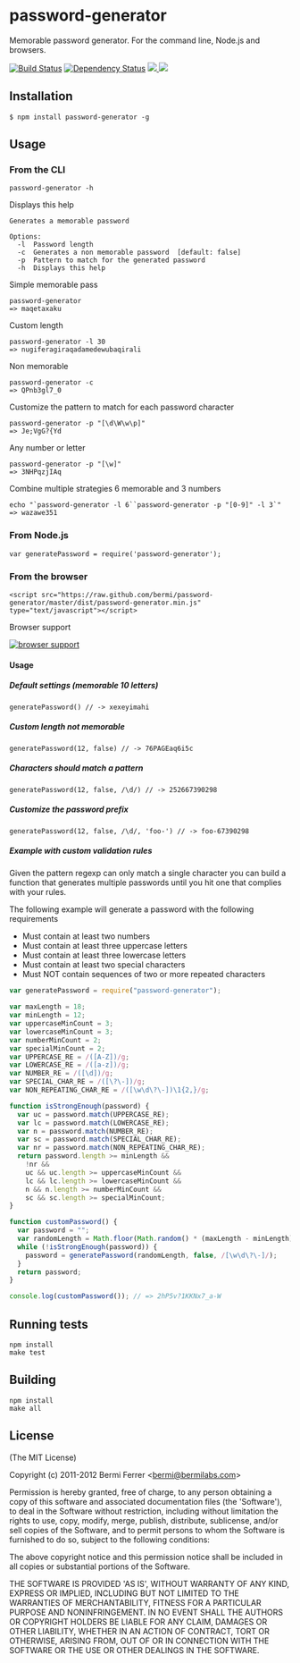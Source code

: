 # password-generator

Memorable password generator. For the command line, Node.js and browsers.


[![Build Status](https://api.travis-ci.org/bermi/password-generator.svg)](http://travis-ci.org/bermi/password-generator)  [![Dependency Status](https://david-dm.org/bermi/password-generator.svg)](https://david-dm.org/bermi/password-generator) [![](http://img.shields.io/npm/v/password-generator.svg) ![](http://img.shields.io/npm/dm/password-generator.svg)](https://www.npmjs.org/package/password-generator)


## Installation

    $ npm install password-generator -g

## Usage

### From the CLI

    password-generator -h

Displays this help

    Generates a memorable password

    Options:
      -l  Password length
      -c  Generates a non memorable password  [default: false]
      -p  Pattern to match for the generated password
      -h  Displays this help

Simple memorable pass

    password-generator
    => maqetaxaku

Custom length

    password-generator -l 30
    => nugiferagiraqadamedewubaqirali

Non memorable

    password-generator -c
    => QPnb3gl7_0

Customize the pattern to match for each password character

    password-generator -p "[\d\W\w\p]"
    => Je;VgG?{Yd

Any number or letter

    password-generator -p "[\w]"
    => 3NHPqzjIAq

Combine multiple strategies 6 memorable and 3 numbers

    echo "`password-generator -l 6``password-generator -p "[0-9]" -l 3`"
    => wazawe351


### From Node.js

    var generatePassword = require('password-generator');

### From the browser

    <script src="https://raw.github.com/bermi/password-generator/master/dist/password-generator.min.js" type="text/javascript"></script>

Browser support

[![browser support](http://ci.testling.com/bermi/password-generator.png)](http://ci.testling.com/bermi/password-generator)

#### Usage

##### Default settings (memorable 10 letters)

    generatePassword() // -> xexeyimahi

##### Custom length not memorable

    generatePassword(12, false) // -> 76PAGEaq6i5c

##### Characters should match a pattern

    generatePassword(12, false, /\d/) // -> 252667390298

##### Customize the password prefix

    generatePassword(12, false, /\d/, 'foo-') // -> foo-67390298

##### Example with custom validation rules

Given the pattern regexp can only match a single character
you can build a function that generates multiple passwords until you
hit one that complies with your rules.

The following example will generate a password with the following requirements

* Must contain at least two numbers
* Must contain at least three uppercase letters
* Must contain at least three lowercase letters
* Must contain at least two special characters
* Must NOT contain sequences of two or more repeated characters


```javascript
var generatePassword = require("password-generator");

var maxLength = 18;
var minLength = 12;
var uppercaseMinCount = 3;
var lowercaseMinCount = 3;
var numberMinCount = 2;
var specialMinCount = 2;
var UPPERCASE_RE = /([A-Z])/g;
var LOWERCASE_RE = /([a-z])/g;
var NUMBER_RE = /([\d])/g;
var SPECIAL_CHAR_RE = /([\?\-])/g;
var NON_REPEATING_CHAR_RE = /([\w\d\?\-])\1{2,}/g;

function isStrongEnough(password) {
  var uc = password.match(UPPERCASE_RE);
  var lc = password.match(LOWERCASE_RE);
  var n = password.match(NUMBER_RE);
  var sc = password.match(SPECIAL_CHAR_RE);
  var nr = password.match(NON_REPEATING_CHAR_RE);
  return password.length >= minLength &&
    !nr &&
    uc && uc.length >= uppercaseMinCount &&
    lc && lc.length >= lowercaseMinCount &&
    n && n.length >= numberMinCount &&
    sc && sc.length >= specialMinCount;
}

function customPassword() {
  var password = "";
  var randomLength = Math.floor(Math.random() * (maxLength - minLength)) + minLength;
  while (!isStrongEnough(password)) {
    password = generatePassword(randomLength, false, /[\w\d\?\-]/);
  }
  return password;
}

console.log(customPassword()); // => 2hP5v?1KKNx7_a-W
```


## Running tests

    npm install
    make test

## Building

    npm install
    make all

## License

(The MIT License)

Copyright (c) 2011-2012 Bermi Ferrer &lt;bermi@bermilabs.com&gt;

Permission is hereby granted, free of charge, to any person obtaining
a copy of this software and associated documentation files (the
'Software'), to deal in the Software without restriction, including
without limitation the rights to use, copy, modify, merge, publish,
distribute, sublicense, and/or sell copies of the Software, and to
permit persons to whom the Software is furnished to do so, subject to
the following conditions:

The above copyright notice and this permission notice shall be
included in all copies or substantial portions of the Software.

THE SOFTWARE IS PROVIDED 'AS IS', WITHOUT WARRANTY OF ANY KIND,
EXPRESS OR IMPLIED, INCLUDING BUT NOT LIMITED TO THE WARRANTIES OF
MERCHANTABILITY, FITNESS FOR A PARTICULAR PURPOSE AND NONINFRINGEMENT.
IN NO EVENT SHALL THE AUTHORS OR COPYRIGHT HOLDERS BE LIABLE FOR ANY
CLAIM, DAMAGES OR OTHER LIABILITY, WHETHER IN AN ACTION OF CONTRACT,
TORT OR OTHERWISE, ARISING FROM, OUT OF OR IN CONNECTION WITH THE
SOFTWARE OR THE USE OR OTHER DEALINGS IN THE SOFTWARE.
